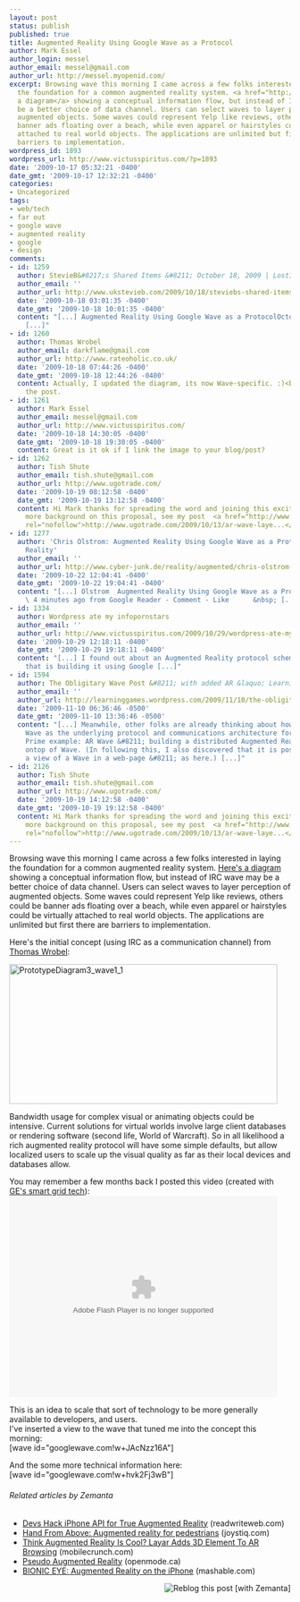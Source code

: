 ```yaml
---
layout: post
status: publish
published: true
title: Augmented Reality Using Google Wave as a Protocol
author: Mark Essel
author_login: messel
author_email: messel@gmail.com
author_url: http://messel.myopenid.com/
excerpt: Browsing wave this morning I came across a few folks interested in laying
  the foundation for a common augmented reality system. <a href="http://www.lostagain.nl/tempspace/PrototypeDiagram.html">Here's
  a diagram</a> showing a conceptual information flow, but instead of IRC wave may
  be a better choice of data channel. Users can select waves to layer perception of
  augmented objects. Some waves could represent Yelp like reviews, others could be
  banner ads floating over a beach, while even apparel or hairstyles could be virtually
  attached to real world objects. The applications are unlimited but first there are
  barriers to implementation.
wordpress_id: 1893
wordpress_url: http://www.victusspiritus.com/?p=1893
date: '2009-10-17 05:32:21 -0400'
date_gmt: '2009-10-17 12:32:21 -0400'
categories:
- Uncategorized
tags:
- web/tech
- far out
- google wave
- augmented reality
- google
- design
comments:
- id: 1259
  author: StevieB&#8217;s Shared Items &#8211; October 18, 2009 | LostInCyberspace
  author_email: ''
  author_url: http://www.ukstevieb.com/2009/10/18/steviebs-shared-items-october-18-2009/
  date: '2009-10-18 03:01:35 -0400'
  date_gmt: '2009-10-18 10:01:35 -0400'
  content: "[...] Augmented Reality Using Google Wave as a ProtocolOctober 17, 2009
    [...]"
- id: 1260
  author: Thomas Wrobel
  author_email: darkflame@gmail.com
  author_url: http://www.rateoholic.co.uk/
  date: '2009-10-18 07:44:26 -0400'
  date_gmt: '2009-10-18 12:44:26 -0400'
  content: Actually, I updated the diagram, its now Wave-specific. :)<br>Thanks for
    the post.
- id: 1261
  author: Mark Essel
  author_email: messel@gmail.com
  author_url: http://www.victusspiritus.com/
  date: '2009-10-18 14:30:05 -0400'
  date_gmt: '2009-10-18 19:30:05 -0400'
  content: Great is it ok if I link the image to your blog/post?
- id: 1262
  author: Tish Shute
  author_email: tish.shute@gmail.com
  author_url: http://www.ugotrade.com/
  date: '2009-10-19 08:12:58 -0400'
  date_gmt: '2009-10-19 13:12:58 -0400'
  content: Hi Mark thanks for spreading the word and joining this exciting discussion!  For
    more background on this proposal, see my post  <a href="http://www.ugotrade.com/2009/10/13/ar-wave-layers-and-channels-of-social-augmented-experiences/"
    rel="nofollow">http://www.ugotrade.com/2009/10/13/ar-wave-laye...</a>
- id: 1277
  author: 'Chris Olstrom: Augmented Reality Using Google Wave as a Protocol | Augmented
    Reality'
  author_email: ''
  author_url: http://www.cyber-junk.de/reality/augmented/chris-olstrom-augmented-reality-using-google-wave-as-a-protocol/
  date: '2009-10-22 12:04:41 -0400'
  date_gmt: '2009-10-22 19:04:41 -0400'
  content: "[...] Olstrom  Augmented Reality Using Google Wave as a Protocol - http://www.victusspiritus.com/2009...
    \ 4 minutes ago from Google Reader - Comment - Like      &nbsp; [...]"
- id: 1334
  author: Wordpress ate my infopornstars
  author_email: ''
  author_url: http://www.victusspiritus.com/2009/10/29/wordpress-ate-my-infopornstars/
  date: '2009-10-29 12:18:11 -0400'
  date_gmt: '2009-10-29 19:18:11 -0400'
  content: "[...] I found out about an Augmented Reality protocol scheme and a group
    that is building it using Google [...]"
- id: 1594
  author: The Obligitary Wave Post &#8211; with added AR &laquo; Learning Games
  author_email: ''
  author_url: http://learninggames.wordpress.com/2009/11/10/the-obligitary-wave-post-with-added-ar/
  date: '2009-11-10 06:36:46 -0500'
  date_gmt: '2009-11-10 13:36:46 -0500'
  content: "[...] Meanwhile, other folks are already thinking about how to use Google
    Wave as the underlying protocol and communications architecture for&#8230; stuff.
    Prime example: AR Wave &#8211; building a distributed Augmented Reality system
    ontop of Wave. (In following this, I also discovered that it is possible to embed
    a view of a Wave in a web-page &#8211; as here.) [...]"
- id: 2126
  author: Tish Shute
  author_email: tish.shute@gmail.com
  author_url: http://www.ugotrade.com/
  date: '2009-10-19 14:12:58 -0400'
  date_gmt: '2009-10-19 19:12:58 -0400'
  content: Hi Mark thanks for spreading the word and joining this exciting discussion!  For
    more background on this proposal, see my post  <a href="http://www.ugotrade.com/2009/10/13/ar-wave-layers-and-channels-of-social-augmented-experiences/"
    rel="nofollow">http://www.ugotrade.com/2009/10/13/ar-wave-laye...</a>
---
```

<p>Browsing wave this morning I came across a few folks interested in laying the foundation for a common augmented reality system. <a href="http://www.lostagain.nl/tempspace/PrototypeDiagram.html">Here's a diagram</a> showing a conceptual information flow, but instead of IRC wave may be a better choice of data channel. Users can select waves to layer perception of augmented objects. Some waves could represent Yelp like reviews, others could be banner ads floating over a beach, while even apparel or hairstyles could be virtually attached to real world objects. The applications are unlimited but first there are barriers to implementation.<a id="more"></a><a id="more-1893"></a></p>
<p>Here's the initial concept (using IRC as a communication channel) from <a href="http://www.ugotrade.com/2009/08/19/everything-everywhere-thomas-wrobels-proposal-for-an-open-augmented-reality-network/">Thomas Wrobel</a>:</p>
<p><span style="background-color: #ffffff;"><a href="http://www.victusspiritus.com/wp-content/uploads/2009/10/PrototypeDiagram3_wave1_11.png"><img class="alignnone size-full wp-image-1900" title="PrototypeDiagram3_wave1_1" src="http://www.victusspiritus.com/wp-content/uploads/2009/10/PrototypeDiagram3_wave1_11.png" alt="PrototypeDiagram3_wave1_1" width="480" height="250" /></a></span></p>
<p>Bandwidth usage for complex visual or animating objects could be intensive. Current solutions for virtual worlds involve large client databases or rendering software (second life, World of Warcraft). So in all likelihood a rich augmented reality protocol will have some simple defaults, but allow localized users to scale up the visual quality as far as their local devices and databases allow.</p>
<p>You may remember a few months back I posted this video (created with <a href="http://ge.ecomagination.com/smartgrid/#/augmented_reality">GE's smart grid tech</a>):<br />
<object classid="clsid:d27cdb6e-ae6d-11cf-96b8-444553540000" width="480" height="360" codebase="http://download.macromedia.com/pub/shockwave/cabs/flash/swflash.cab#version=6,0,40,0"><param name="allowScriptAccess" value="sameDomain" /><param name="allowfullscreen" value="true" /><param name="src" value="http://technology.todaysbigthing.com/betamax/betamax.swf?item_id=1310&amp;fullscreen=1" /><embed type="application/x-shockwave-flash" width="480" height="360" src="http://technology.todaysbigthing.com/betamax/betamax.swf?item_id=1310&amp;fullscreen=1" allowfullscreen="true" allowscriptaccess="sameDomain"></embed></object></p>
<p>This is an idea to scale that sort of technology to be more generally available to developers, and users.<br />
I've inserted a view to the wave that tuned me into the concept this morning:<br />
[wave id="googlewave.com!w+JAcNzz16A"]</p>
<p>And the some more technical information here:<br />
[wave id="googlewave.com!w+hvk2Fj3wB"]</p>
<h6 class="zemanta-related-title" style="font-size:1em;">Related articles by Zemanta</h6>
<ul class="zemanta-article-ul">
<li class="zemanta-article-ul-li"><a href="http://www.readwriteweb.com/archives/iphone_augmented_reality_hack.php">Devs Hack iPhone API for True Augmented Reality</a> (readwriteweb.com)</li>
<li class="zemanta-article-ul-li"><a href="http://www.joystiq.com/2009/10/16/hand-from-above-augmented-reality-for-pedestrians/">Hand From Above: Augmented reality for pedestrians</a> (joystiq.com)</li>
<li class="zemanta-article-ul-li"><a href="http://www.mobilecrunch.com/2009/09/22/layar-enhances-augmented-reality-browser-platform-with-3d-capabilities/">Think Augmented Reality Is Cool? Layar Adds 3D Element To AR Browsing</a> (mobilecrunch.com)</li>
<li class="zemanta-article-ul-li"><a href="http://openmode.ca/2009/09/pseudo-augmented-reality/">Pseudo Augmented Reality</a> (openmode.ca)</li>
<li class="zemanta-article-ul-li"><a href="http://mashable.com/2009/09/24/bionic-eye/">BIONIC EYE: Augmented Reality on the iPhone</a> (mashable.com)</li>
</ul>
<div class="zemanta-pixie" style="margin-top: 10px; height: 15px;"><a class="zemanta-pixie-a" title="Reblog this post [with Zemanta]" href="http://reblog.zemanta.com/zemified/7843ef94-e235-47f8-b289-eaa41efcba57/"><img class="zemanta-pixie-img" style="border:none;float:right" src="http://img.zemanta.com/reblog_e.png?x-id=7843ef94-e235-47f8-b289-eaa41efcba57" alt="Reblog this post [with Zemanta]" /></a><span class="zem-script more-related pretty-attribution"><script src="http://static.zemanta.com/readside/loader.js" type="text/javascript"></script></span></div>

